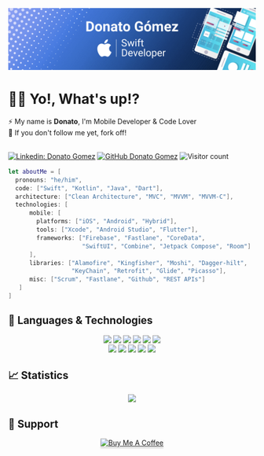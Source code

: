 <img src="https://github.com/donatogomez/donatogomez/blob/main/img/header.png" />

# :metal:&#127995; Yo!, What's up!?

:zap: My name is **Donato**, I'm Mobile Developer & Code Lover  <br> 
:trident: If you don't follow me yet, fork off!


<br>[![Linkedin: Donato Gomez](https://img.shields.io/badge/-Donato_Gomez-blue?style=flat-square&logo=Linkedin&logoColor=white&link=https://www.linkedin.com/in/donatogomez/)](https://www.linkedin.com/in/donatogomez/)
[![GitHub Donato Gomez](https://img.shields.io/github/followers/donatogomez?label=follow&style=social)](https://github.com/donatogomez)
![Visitor count](https://shields-io-visitor-counter.herokuapp.com/badge?page=donatogomez.README.md)

```swift
let aboutMe = [
  pronouns: "he/him",
  code: ["Swift", "Kotlin", "Java", "Dart"],
  architecture: ["Clean Architecture", "MVC", "MVVM", "MVVM-C"],
  technologies: [
      mobile: [
        platforms: ["iOS", "Android", "Hybrid"],
        tools: ["Xcode", "Android Studio", "Flutter"],
        frameworks: ["Firebase", "Fastlane", "CoreData", 
                     "SwiftUI", "Combine", "Jetpack Compose", "Room"]
      ],
      libraries: ["Alamofire", "Kingfisher", "Moshi", "Dagger-hilt", 
                  "KeyChain", "Retrofit", "Glide", "Picasso"],
      misc: ["Scrum", "Fastlane", "Github", "REST APIs"]
   ]
]
```

## :dart: Languages & Technologies

<div align="center">
  <img src="https://img.shields.io/badge/KOTLIN-blueviolet?style=for-the-badge&logo=kotlin&logoColor=white">
  <img src="https://img.shields.io/badge/ANDROID-32DE84?style=for-the-badge&logo=android&logoColor=white">
  <img src="https://img.shields.io/badge/SWIFT-f05138?style=for-the-badge&logo=swift&logoColor=white">
  <img src="https://img.shields.io/badge/APPLE-white?style=for-the-badge&logo=apple&logoColor=black">
  <img src="https://img.shields.io/badge/-GITHUB-black?style=for-the-badge&logo=github">
  <img src="https://img.shields.io/badge/mySQL-00758F?style=for-the-badge&logo=mysql&logoColor=white"><br>
  <img src="https://img.shields.io/badge/firebase-FFA611?style=for-the-badge&logo=firebase&logoColor=white">
  <img src="https://img.shields.io/badge/trello-007AC0?style=for-the-badge&logo=trello&logoColor=white">
  <img src="https://img.shields.io/badge/markdown-black?style=for-the-badge&logo=markdown&logoColor=white">
  <img src="https://img.shields.io/badge/slack-E01E5A?style=for-the-badge&logo=slack&logoColor=white">
  <img src="https://img.shields.io/badge/FASTLANE-darkblue?style=for-the-badge&logo=fastlane&logoColor=white">
</div>

## :chart_with_upwards_trend: Statistics

<div align="center">
  <img src="https://github-readme-stats.vercel.app/api?username=donatogomez&show_icons=true&theme=tokyonight">
</div>

## :rocket: Support

<div align="center">
  <a href="https://www.buymeacoffee.com/somalias" target="_blank"><img src="https://www.buymeacoffee.com/assets/img/custom_images/orange_img.png" alt="Buy Me A Coffee" style="height: 41px !important;width: 174px !important;box-shadow: 0px 3px 2px 0px rgba(190, 190, 190, 0.5) !important;-webkit-box-shadow: 0px 3px 2px 0px rgba(190, 190, 190, 0.5) !important;" >
  </a>
</div>
